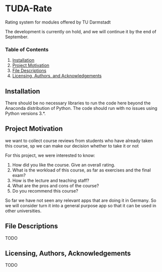 # TUDA-Rate
Rating system for modules offered by TU Darmstadt

The development is currently on hold, and we will continue it by the end of September. 

### Table of Contents

1. [Installation](#installation)
2. [Project Motivation](#motivation)
3. [File Descriptions](#files)
4. [Licensing, Authors, and Acknowledgements](#licensing)

## Installation <a name="installation"></a>

There should be no necessary libraries to run the code here beyond the Anaconda distribution of Python.  The code should run with no issues using Python versions 3.*.

## Project Motivation<a name="motivation"></a>

we want to collect course reviews from students who have already taken this course, sp we can make our decision whether to take it or not

For this project, we were interested to know: 

1. How did you like the course. Give an overall rating.
2. What is the workload of this course, as far as exercises and the final exam?
3. How is the lecture and teaching staff?
4. What are the pros and cons of the course?
5. Do you recommend this course?

So far we have not seen any relevant apps that are doing it in Germany. So we will consider turn it into a general purpose app so that it can be used in other universities.


## File Descriptions <a name="files"></a>

TODO

## Licensing, Authors, Acknowledgements<a name="licensing"></a>

TODO
